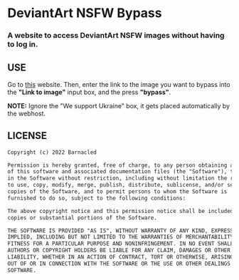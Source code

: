 # DeviantArt NSFW Bypass

### A website to access DeviantArt NSFW images without having to log in.

## USE
Go to [this](https://nsfwunblocker.000webhostapp.com/) website. Then, enter the link to the image you want to bypass into the **"Link to image"** input box, and the press **"bypass"**.

**NOTE:** Ignore the "We support Ukraine" box, it gets placed automatically by the webhost.

## LICENSE
```txt
Copyright (c) 2022 Barnacled

Permission is hereby granted, free of charge, to any person obtaining a copy
of this software and associated documentation files (the "Software"), to deal
in the Software without restriction, including without limitation the rights
to use, copy, modify, merge, publish, distribute, sublicense, and/or sell
copies of the Software, and to permit persons to whom the Software is
furnished to do so, subject to the following conditions:

The above copyright notice and this permission notice shall be included in all
copies or substantial portions of the Software.

THE SOFTWARE IS PROVIDED "AS IS", WITHOUT WARRANTY OF ANY KIND, EXPRESS OR
IMPLIED, INCLUDING BUT NOT LIMITED TO THE WARRANTIES OF MERCHANTABILITY,
FITNESS FOR A PARTICULAR PURPOSE AND NONINFRINGEMENT. IN NO EVENT SHALL THE
AUTHORS OR COPYRIGHT HOLDERS BE LIABLE FOR ANY CLAIM, DAMAGES OR OTHER
LIABILITY, WHETHER IN AN ACTION OF CONTRACT, TORT OR OTHERWISE, ARISING FROM,
OUT OF OR IN CONNECTION WITH THE SOFTWARE OR THE USE OR OTHER DEALINGS IN THE
SOFTWARE.
```